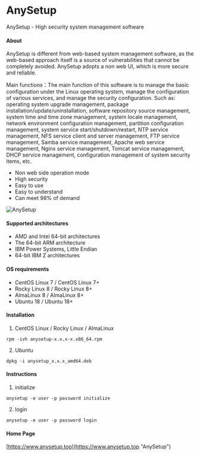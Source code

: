 # AnySetup

AnySetup - High security system management software

#### About

AnySetup is different from web-based system management software, as the web-based approach itself is a source of vulnerabilities that cannot be completely avoided. AnySetup adopts a non web UI, which is more secure and reliable.

Main functions：The main function of this software is to manage the basic configuration under the Linux operating system, manage the configuration of various services, and manage the security configuration. Such as: operating system upgrade management, package installation/update/uninstallation, software repository source management, system time and time zone management, system locale management, network environment configuration management, partition configuration management, system service start/shutdown/restart, NTP service management, NFS service client and server management, FTP service management, Samba service management, Apache web service management, Nginx service management, Tomcat service management, DHCP service management, configuration management of system security items, etc.

 - Non web side operation mode
 - High security
 - Easy to use
 - Easy to understand
 - Can meet 98% of demand

![AnySetup](https://www.anysetup.top/images/section-image-1.png "AnySetup")

#### Supported architectures

- AMD and Intel 64-bit architectures
- The 64-bit ARM architecture
- IBM Power Systems, Little Endian
- 64-bit IBM Z architectures
  
#### OS requirements

- CentOS Linux 7 / CentOS Linux 7+
- Rocky Linux 8 / Rocky Linux 8+
- AlmaLinux 8 / AlmaLinux 8+
- Ubuntu 18 / Ubuntu 18+

#### Installation

1. CentOS Linux / Rocky Linux / AlmaLinux
```
rpm -ivh anysetup-x.x.x-x.x86_64.rpm
```

2. Ubuntu
```
dpkg -i anysetup_x.x.x_amd64.deb
```

#### Instructions

1. initialize
```
anysetup -e user -p password initialize
```

2. login
```
anysetup -e user -p password login
```

#### Home Page

[https://www.anysetup.top](https://www.anysetup.top "AnySetup")


